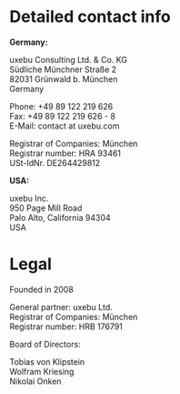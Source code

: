 Detailed contact info
=====================

**Germany:**

uxebu Consulting Ltd. & Co. KG  
Südliche Münchner Straße 2  
82031 Grünwald b. München  
Germany

Phone: +49 89 122 219 626  
Fax: +49 89 122 219 626 - 8  
E-Mail: contact at uxebu.com

Registrar of Companies: München  
Registrar number: HRA 93461  
USt-IdNr. DE264429812



**USA:**

uxebu Inc.  
950 Page Mill Road  
Palo Alto, California 94304  
USA  

Legal
=====

Founded in 2008

General partner: uxebu Ltd.  
Registrar of Companies: München  
Registrar number: HRB 176791

Board of Directors:

Tobias von Klipstein  
Wolfram Kriesing  
Nikolai Onken
